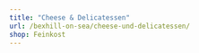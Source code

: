 ```yaml
---
title: "Cheese & Delicatessen"
url: /bexhill-on-sea/cheese-und-delicatessen/
shop: Feinkost
---
```

